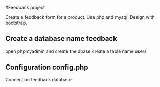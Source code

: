 #Feedback project

Create a feddback form for a product.
Use php and mysql.
Design with bootstrap.

## Create a database name feedback
open phpmyadmin and create the dbase
create a table name users

## Configuration config.php
Connection feedback database